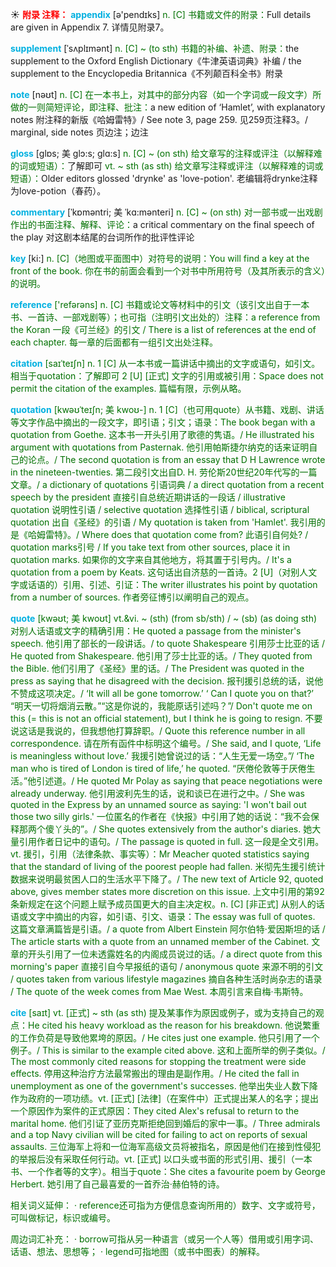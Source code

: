 ☀ <font color="red">**附录 注释：**</font>
<font color="sky blue">**appendix**</font> [ə'pendɪks] 
<font color="rgb(227, 108, 9)">n. [C] 书籍或文件的附录：</font>Full details are given in Appendix 7. 详情见附录7。
           
<font color="sky blue">**supplement**</font> [ˈsʌplɪmənt]
<font color="rgb(227, 108, 9)">n. [C] ~ (to sth) 书籍的补编、补遗、附录：</font>the supplement to the Oxford English Dictionary《牛津英语词典》补编 / the supplement to the Encyclopedia Britannica《不列颠百科全书》附录
 
<font color="sky blue">**note**</font> [nəʊt] 
<font color="rgb(227, 108, 9)">n. [C] 在一本书上，对其中的部分内容（如一个字词或一段文字）所做的一则简短评论，即注释、批注：</font>a new edition of ‘Hamlet’, with explanatory notes 附注释的新版《哈姆雷特》/ See note 3, page 259. 见259页注释3。/ marginal, side notes 页边注；边注 
           
<font color="sky blue">**gloss**</font> [glɒs; 美 glɔ:s; glɑ:s]
<font color="rgb(227, 108, 9)">n. [C] ~ (on sth) 给文章写的注释或评注（以解释难的词或短语）：</font>了解即可 <font color="rgb(227, 108, 9)">vt. ~ sth (as sth) 给文章写注释或评注（以解释难的词或短语）：</font>Older editors glossed 'drynke' as 'love-potion'. 老编辑将drynke注释为love-potion（春药）。
           
<font color="sky blue">**commentary**</font> [ˈkɒməntri; 美 ˈkɑ:mənteri]
<font color="rgb(227, 108, 9)">n. [C] ~ (on sth) 对一部书或一出戏剧作出的书面注释、解释、评论：</font>a critical commentary on the final speech of the play 对这剧本结尾的台词所作的批评性评论

<font color="sky blue">**key**</font> [ki:] 
<font color="rgb(227, 108, 9)">n. [C]（地图或平面图中）对符号的说明：You will find a key at the front of the book. 你在书的前面会看到一个对书中所用符号（及其所表示的含义）的说明。

<font color="sky blue">**reference**</font> ['refərəns] 
<font color="rgb(227, 108, 9)">n. [C] 书籍或论文等材料中的引文（该引文出自于一本书、一首诗、一部戏剧等）；也可指（注明引文出处的）注释：</font>a reference from the Koran 一段《可兰经》的引文 / There is a list of references at the end of each chapter. 每一章的后面都有一组引文出处注释。
           
<font color="sky blue">**citation**</font> [saɪˈteɪʃn]
<font color="rgb(227, 108, 9)">n. 1 [C] 从一本书或一篇讲话中摘出的文字或语句，如引文。相当于quotation：</font>了解即可 <font color="rgb(227, 108, 9)">2 [U] [正式] 文字的引用或被引用：</font>Space does not permit the citation of the examples. 篇幅有限，示例从略。
           
<font color="sky blue">**quotation**</font> [kwəʊˈteɪʃn; 美 kwoʊ-]
<font color="rgb(227, 108, 9)">n. 1 [C]（也可用quote）从书籍、戏剧、讲话等文字作品中摘出的一段文字，即引语；引文；语录：</font>The book began with a quotation from Goethe. 这本书一开头引用了歌德的隽语。/ He illustrated his argument with quotations from Pasternak. 他引用帕斯捷尔纳克的话来证明自己的论点。/ The second quotation is from an essay that D H Lawrence wrote in the nineteen-twenties. 第二段引文出自D. H. 劳伦斯20世纪20年代写的一篇文章。/ a dictionary of quotations 引语词典 / a direct quotation from a recent speech by the president 直接引自总统近期讲话的一段话 / illustrative quotation 说明性引语 / selective quotation 选择性引语 / biblical, scriptural quotation 出自《圣经》的引语 / My quotation is taken from 'Hamlet'. 我引用的是《哈姆雷特》。/ Where does that quotation come from? 此语引自何处? / quotation marks引号 / If you take text from other sources, place it in quotation marks. 如果你的文字来自其他地方，将其置于引号内。/ It's a quotation from a poem by Keats. 这句话出自济慈的一首诗。<font color="rgb(227, 108, 9)">2 [U]（对别人文字或话语的）引用、引述、引证：</font>The writer illustrates his point by quotation from a number of sources. 作者旁征博引以阐明自己的观点。
           
<font color="sky blue">**quote**</font> [kwəʊt; 美 kwoʊt]
<font color="rgb(227, 108, 9)">vt.&vi. ~ (sth) (from sb/sth) / ~ (sb) (as doing sth) 对别人话语或文字的精确引用：</font>He quoted a passage from the minister's speech. 他引用了部长的一段讲话。/ to quote Shakespeare 引用莎士比亚的话 / He quoted from Shakespeare. 他引用了莎士比亚的话。/ They quoted from the Bible. 他们引用了《圣经》里的话。/ The President was quoted in the press as saying that he disagreed with the decision. 报刊援引总统的话，说他不赞成这项决定。/ ‘It will all be gone tomorrow.’ ‘ Can I quote you on that?’ “明天一切将烟消云散。”“这是你说的，我能原话引述吗？”/ Don't quote me on this (= this is not an official statement), but I think he is going to resign. 不要说这话是我说的，但我想他打算辞职。/ Quote this reference number in all correspondence. 请在所有函件中标明这个编号。/ She said, and I quote, ‘Life is meaningless without love.’ 我援引她曾说过的话：“人生无爱一场空。”/ ‘The man who is tired of London is tired of life,’ he quoted. “厌倦伦敦等于厌倦生活。”他引述道。/ He quoted Mr Polay as saying that peace negotiations were already underway. 他引用波利先生的话，说和谈已在进行之中。/ She was quoted in the Express by an unnamed source as saying: 'I won't bail out those two silly girls.' 一位匿名的作者在《快报》中引用了她的话说：“我不会保释那两个傻丫头的”。/ She quotes extensively from the author's diaries. 她大量引用作者日记中的语句。/ The passage is quoted in full. 这一段是全文引用。<font color="rgb(227, 108, 9)">vt. 援引，引用（法律条款、事实等）：</font>Mr Meacher quoted statistics saying that the standard of living of the poorest people had fallen. 米彻先生援引统计数据来说明最贫困人口的生活水平下降了。/ The new text of Article 92, quoted above, gives member states more discretion on this issue. 上文中引用的第92条新规定在这个问题上赋予成员国更大的自主决定权。<font color="rgb(227, 108, 9)">n. [C] [非正式] 从别人的话语或文字中摘出的内容，如引语、引文、语录：</font>The essay was full of quotes. 这篇文章满篇皆是引语。/ a quote from Albert Einstein 阿尔伯特·爱因斯坦的话 / The article starts with a quote from an unnamed member of the Cabinet. 文章的开头引用了一位未透露姓名的内阁成员说过的话。/ a direct quote from this morning's paper 直接引自今早报纸的语句 / anonymous quote 来源不明的引文 / quotes taken from various lifestyle magazines 摘自各种生活时尚杂志的语录 / The quote of the week comes from Mae West. 本周引言来自梅·韦斯特。
           
<font color="sky blue">**cite**</font> [saɪt]
<font color="rgb(227, 108, 9)">vt. [正式] ~ sth (as sth) 提及某事作为原因或例子，或为支持自己的观点：</font>He cited his heavy workload as the reason for his breakdown. 他说繁重的工作负荷是导致他累垮的原因。/ He cites just one example. 他只引用了一个例子。/ This is similar to the example cited above. 这和上面所举的例子类似。/ The most commonly cited reasons for stopping the treatment were side effects. 停用这种治疗方法最常搬出的理由是副作用。/ He cited the fall in unemployment as one of the government's successes. 他举出失业人数下降作为政府的一项功绩。<font color="rgb(227, 108, 9)">vt. [正式] [法律]（在案件中）正式提出某人的名字；提出一个原因作为案件的正式原因：</font>They cited Alex's refusal to return to the marital home. 他们引证了亚历克斯拒绝回到婚后的家中一事。/ Three admirals and a top Navy civilian will be cited for failing to act on reports of sexual assaults. 三位海军上将和一位海军高级文员将被指名，原因是他们在接到性侵犯的举报后没有采取任何行动。<font color="rgb(227, 108, 9)">vt. [正式] 以口头或书面的形式引用、援引（一本书、一个作者等的文字）。相当于quote：</font>She cites a favourite poem by George Herbert. 她引用了自己最喜爱的一首乔治·赫伯特的诗。

相关词义延伸：
· reference还可指为方便信息查询所用的）数字、文字或符号，可叫做标记，标识或编号。

周边词汇补充：
· borrow可指从另一种语言（或另一个人等）借用或引用字词、话语、想法、思想等；
· legend可指地图（或书中图表）的解释。
